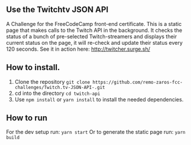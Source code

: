 Use the Twitchtv JSON API
-------------------------

A Challenge for the FreeCodeCamp front-end certificate. This is a static page that makes calls to the Twitch API in the background. It checks the status of a bunch of pre-selected Twitch-streamers and displays their current status on the page, it will re-check and update their status every 120 seconds.
See it in action here: http://twitcher.surge.sh/


## How to install.

1. Clone the repository `git clone https://github.com/remo-zaros-fcc-challenges/Twitch.tv-JSON-API-.git`
2. cd into the directory `cd twitch-api`
3. Use `npm install` or `yarn install` to install the needed dependencies.

## How to run 

For the dev setup run: `yarn start`
Or to generate the static page run: `yarn build`

